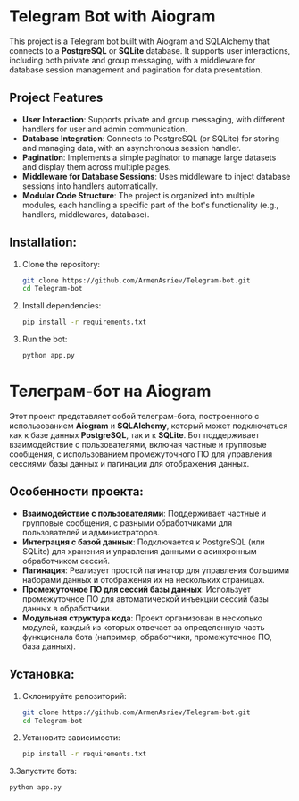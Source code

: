 # Telegram Bot with Aiogram

This project is a Telegram bot built with Aiogram and SQLAlchemy that connects to a **PostgreSQL** or **SQLite** database. It supports user interactions, including both private and group messaging, with a middleware for database session management and pagination for data presentation.

## Project Features

- **User Interaction**: Supports private and group messaging, with different handlers for user and admin communication.
- **Database Integration**: Connects to PostgreSQL (or SQLite) for storing and managing data, with an asynchronous session handler.
- **Pagination**: Implements a simple paginator to manage large datasets and display them across multiple pages.
- **Middleware for Database Sessions**: Uses middleware to inject database sessions into handlers automatically.
- **Modular Code Structure**: The project is organized into multiple modules, each handling a specific part of the bot's functionality (e.g., handlers, middlewares, database).

## Installation:

1. Clone the repository:

   ```bash
   git clone https://github.com/ArmenAsriev/Telegram-bot.git
   cd Telegram-bot
   ```

2. Install dependencies:
   ```bash
   pip install -r requirements.txt
   ```
3. Run the bot:
   ```bash
   python app.py
   ```


# Телеграм-бот на Aiogram

Этот проект представляет собой телеграм-бота, построенного с использованием **Aiogram** и **SQLAlchemy**, который может подключаться как к базе данных **PostgreSQL**, так и к **SQLite**. Бот поддерживает взаимодействие с пользователями, включая частные и групповые сообщения, с использованием промежуточного ПО для управления сессиями базы данных и пагинации для отображения данных.

## Особенности проекта:
- **Взаимодействие с пользователями**: Поддерживает частные и групповые сообщения, с разными обработчиками для пользователей и администраторов.
- **Интеграция с базой данных**: Подключается к PostgreSQL (или SQLite) для хранения и управления данными с асинхронным обработчиком сессий.
- **Пагинация**: Реализует простой пагинатор для управления большими наборами данных и отображения их на нескольких страницах.
- **Промежуточное ПО для сессий базы данных**: Использует промежуточное ПО для автоматической инъекции сессий базы данных в обработчики.
- **Модульная структура кода**: Проект организован в несколько модулей, каждый из которых отвечает за определенную часть функционала бота (например, обработчики, промежуточное ПО, база данных).

## Установка:

1. Склонируйте репозиторий:
   ```bash
   git clone https://github.com/ArmenAsriev/Telegram-bot.git
   cd Telegram-bot
   ```
2. Установите зависимости:
   ```bash
   pip install -r requirements.txt
   ```
3.Запустите бота:
   ```bash
   python app.py
   ```

